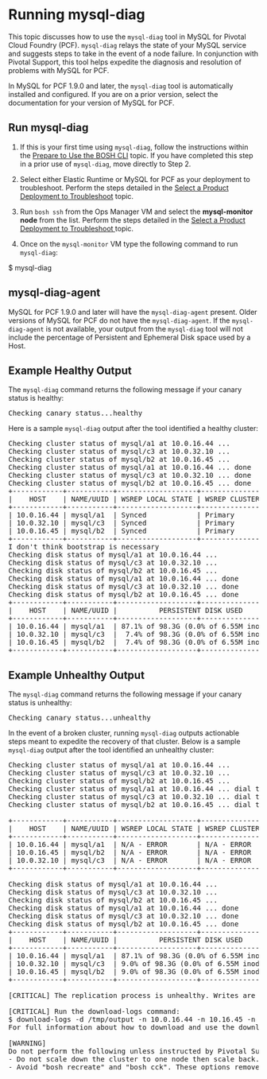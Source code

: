 # Running mysql-diag

This topic discusses how to use the `mysql-diag` tool in  MySQL for Pivotal Cloud Foundry (PCF). `mysql-diag` relays the state of your MySQL service and suggests steps to take in the event of a node failure. In conjunction with Pivotal Support, this tool helps expedite the diagnosis and resolution of problems with MySQL for PCF. 

In MySQL for PCF 1.9.0 and later, the `mysql-diag` tool is automatically installed and configured. If you are on a prior version, select the documentation for your version of MySQL for PCF. 

## Run mysql-diag ##
1. If this is your first time using `mysql-diag`, follow the instructions within the [Prepare to Use the BOSH CLI](http://docs.pivotal.io/pivotalcf/1-9/customizing/trouble-advanced.html#prepare) topic. If you have completed this step in a prior use of `mysql-diag`, move directly to Step 2.

1. Select either Elastic Runtime or MySQL for PCF as your deployment to troubleshoot. Perform the steps detailed in the [Select a Product Deployment to Troubleshoot](http://docs.pivotal.io/pivotalcf/1-9/customizing/trouble-advanced.html#product) topic.

1. Run `bosh ssh` from the Ops Manager VM and select the **mysql-monitor node** from the list. Perform the steps detailed in the [Select a Product Deployment to Troubleshoot
](http://docs.pivotal.io/pivotalcf/1-9/customizing/trouble-advanced.html#bosh-ssh) topic.

1. Once on the `mysql-monitor` VM type the following command to run `mysql-diag`:
<p class="terminal">$ mysql-diag</p>

## mysql-diag-agent ##

MySQL for PCF 1.9.0 and later will have the `mysql-diag-agent` present. Older versions of MySQL for PCF do not have the `mysql-diag-agent`. If the `mysql-diag-agent` is not available, your output from the `mysql-diag` tool will not include the percentage of Persistent and Ephemeral Disk space used by a Host.

## Example Healthy Output ##

The `mysql-diag` command returns the following message if your canary status is healthy:
 
<pre class="terminal">Checking canary status...healthy</pre> 

Here is a sample `mysql-diag` output after the tool identified a healthy cluster:  

<pre class="terminal">
Checking cluster status of mysql/a1 at 10.0.16.44 ...
Checking cluster status of mysql/c3 at 10.0.32.10 ...
Checking cluster status of mysql/b2 at 10.0.16.45 ...
Checking cluster status of mysql/a1 at 10.0.16.44 ... done
Checking cluster status of mysql/c3 at 10.0.32.10 ... done
Checking cluster status of mysql/b2 at 10.0.16.45 ... done
+------------+-----------+-------------------+----------------------+--------------------+
|    HOST    | NAME/UUID | WSREP LOCAL STATE | WSREP CLUSTER STATUS | WSREP CLUSTER SIZE |
+------------+-----------+-------------------+----------------------+--------------------+
| 10.0.16.44 | mysql/a1  | Synced            | Primary              |                  3 |
| 10.0.32.10 | mysql/c3  | Synced            | Primary              |                  3 |
| 10.0.16.45 | mysql/b2  | Synced            | Primary              |                  3 |
+------------+-----------+-------------------+----------------------+--------------------+
I don't think bootstrap is necessary
Checking disk status of mysql/a1 at 10.0.16.44 ...
Checking disk status of mysql/c3 at 10.0.32.10 ...
Checking disk status of mysql/b2 at 10.0.16.45 ...
Checking disk status of mysql/a1 at 10.0.16.44 ... done
Checking disk status of mysql/c3 at 10.0.32.10 ... done
Checking disk status of mysql/b2 at 10.0.16.45 ... done
+------------+-----------+-------------------+----------------------+---------------------------------------+
|    HOST    | NAME/UUID |          PERSISTENT DISK USED            |            EPHEMERAL DISK USED        | 
+------------+-----------+-------------------+----------------------+---------------------------------------+
| 10.0.16.44 | mysql/a1  | 87.1% of 98.3G (0.0% of 6.55M inodes)    |  35.4% of 2.9G (30.0% of 0.20M inodes)|                 
| 10.0.32.10 | mysql/c3  |  7.4% of 98.3G (0.0% of 6.55M inodes)    |  35.4% of 2.9G (30.0% of 0.20M inodes)|             
| 10.0.16.45 | mysql/b2  |  7.4% of 98.3G (0.0% of 6.55M inodes)    |  35.4% of 2.9G (30.0% of 0.20M inodes)|             
+------------+-----------+-------------------+----------------------+---------------------------------------+
</pre>

## Example Unhealthy Output ##

The `mysql-diag` command returns the following message if your canary status is unhealthy:

<pre class="terminal">Checking canary status...unhealthy</pre> 

In the event of a broken cluster, running `mysql-diag` outputs actionable steps meant to expedite the recovery of that cluster. Below is a sample `mysql-diag` output after the tool identified an unhealthy cluster:  

<pre class="terminal">Checking cluster status of mysql/a1 at 10.0.16.44 ...
Checking cluster status of mysql/c3 at 10.0.32.10 ...
Checking cluster status of mysql/b2 at 10.0.16.45 ...
Checking cluster status of mysql/a1 at 10.0.16.44 ... dial tcp 10.0.16.44: getsockopt: connection refused
Checking cluster status of mysql/c3 at 10.0.32.10 ... dial tcp 10.0.32.10: getsockopt: connection refused
Checking cluster status of mysql/b2 at 10.0.16.45 ... dial tcp 10.0.16.45: getsockopt: connection refused

+------------+-----------+-------------------+----------------------+--------------------+
|    HOST    | NAME/UUID | WSREP LOCAL STATE | WSREP CLUSTER STATUS | WSREP CLUSTER SIZE |
+------------+-----------+-------------------+----------------------+--------------------+
| 10.0.16.44 | mysql/a1  | N/A - ERROR       | N/A - ERROR          | N/A - ERROR        |
| 10.0.16.45 | mysql/b2  | N/A - ERROR       | N/A - ERROR          | N/A - ERROR        | 
| 10.0.32.10 | mysql/c3  | N/A - ERROR       | N/A - ERROR          | N/A - ERROR        |
+------------+-----------+-------------------+----------------------+--------------------+

Checking disk status of mysql/a1 at 10.0.16.44 ...
Checking disk status of mysql/c3 at 10.0.32.10 ...
Checking disk status of mysql/b2 at 10.0.16.45 ...
Checking disk status of mysql/a1 at 10.0.16.44 ... done
Checking disk status of mysql/c3 at 10.0.32.10 ... done
Checking disk status of mysql/b2 at 10.0.16.45 ... done
+------------+-----------+-------------------+----------------------+----------------------------------+
|    HOST    | NAME/UUID |          PERSISTENT DISK USED            |       EPHEMERAL DISK USED        |
+------------+-----------+-------------------+----------------------+----------------------------------+
| 10.0.16.44 | mysql/a1  | 87.1% of 98.3G (0.0% of 6.55M inodes)| 35.4% of 2.9G (30.0% of 0.20M inodes)|                 
| 10.0.32.10 | mysql/c3  | 9.0% of 98.3G (0.0% of 6.55M inodes) | 35.4% of 2.9G (30.0% of 0.20M inodes)|            
| 10.0.16.45 | mysql/b2  | 9.0% of 98.3G (0.0% of 6.55M inodes) | 35.4% of 2.9G (30.0% of 0.20M inodes)|            
+------------+-----------+-------------------+----------------------+----------------------------------+

[CRITICAL] The replication process is unhealthy. Writes are disabled.

[CRITICAL] Run the download-logs command:
$ download-logs -d /tmp/output -n 10.0.16.44 -n 10.16.45 -n 10.0.32.10
For full information about how to download and use the download-logs command see https://discuss.pivotal.io/hc/en-us/articles/221504408

[WARNING]
Do not perform the following unless instructed by Pivotal Support:
- Do not scale down the cluster to one node then scale back. This puts user data at risk.
- Avoid "bosh recreate" and "bosh cck". These options remove logs on the VMs making it harder to diagnose cluster issues. 

</pre>




